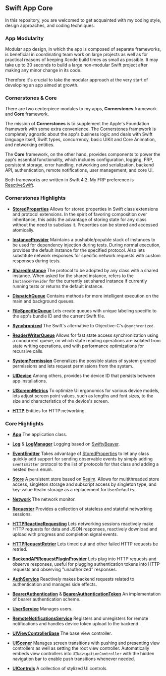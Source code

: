 ## Swift App Core

In this repository, you are welcomed to get acquainted with my coding style, design approaches, and coding techniques.

### App Modularity

Modular app design, in which the app is composed of separate frameworks, is beneficial in coordinating team work on large projects as well as for practical reasons of keeping Xcode build times as small as possible. It may take up to 30 seconds to build a large non-modular Swift project after making any minor change in its code.

Therefore it's crucial to take the modular approach at the very start of developing an app aimed at growth.

### Cornerstones & Core

There are two centerpiece modules to my apps, **Cornerstones** framework and **Core** framework.

The mission of **Cornerstones** is to supplement the Apple's Foundation framework with some extra convenience. The Cornerstones framework is completely agnostic about the app's business logic and deals with Swift language itself, Swift types, concurrency, basic UIKit and Core Animation, and networking entities.

The **Core** framework, on the other hand, provides components to power the app's essential functionality, which includes configuration, logging, FRP, persistent storage, error handling, networking and serialization, backend API, authentication, remote notifications, user management, and core UI.

Both frameworks are written in Swift 4.2. My FRP preference is [ReactiveSwift](https://github.com/ReactiveCocoa/ReactiveSwift).

### Cornerstones Highlights

* [**StoredProperties**](Cornerstones/Swift/StoredProperties/StoredProperties.swift) Allows for stored properties in Swift class extensions and protocol extensions. In the spirit of favoring composition over inheritance, this adds the advantage of storing state for any class without the need to subclass it. Properties can be stored and accessed atomically.

* [**InstanceProvider**](Cornerstones/Swift/Testing/InstanceProvider.swift) Maintains a pushable/popable stack of instances to be used for dependency injection during tests. During normal execution, provides the default instance for the specified protocol. Also lets substitute network responses for specific network requests with custom responses during tests.

* [**SharedInstance**](Cornerstones/Swift/Testing/SharedInstance.swift) The protocol to be adopted by any class with a shared instance. When asked for the shared instance, refers to the `InstanceProvider` for the currently set shared instance if currently running tests or returns the default instance.

* [**DispatchQueue**](Cornerstones/Concurrency/DispatchQueue/DispatchQueue.swift) Contains methods for more intelligent execution on the main and background queues.

* [**FileSpecificQueue**](Cornerstones/Concurrency/DispatchQueue/FileSpecificQueue.swift) Lets create queues with unique labeling specific to the app's bundle ID and the current Swift file.

* [**Synchronized**](Cornerstones/Concurrency/Synchronization/Synchronized.swift) The Swift's alternative to Objective-C's `@synchronized`.

* [**ReaderWriterQueue**](Cornerstones/Concurrency/Synchronization/ReaderWriterQueue.swift) Allows for fast state access synchronization using a concurrent queue, on which state reading operations are isolated from state writing operations, and with performance optimizations for recursive calls.

* [**SystemPermission**](Cornerstones/Permissions/SystemPermission.swift) Generalizes the possible states of system granted permissions and lets request permissions from the system.

* [**UIDevice**](Cornerstones/UIKit/UIDevice/UIDevice.swift) Among others, provides the device ID that persists between app installations.

* [**UIScreenMetrics**](Cornerstones/UIKit/UIScreen/UIScreenMetrics.swift) To optimize UI ergonomics for various device models, lets adjust screen point values, such as lengths and font sizes, to the size and characteristics of the device's screen.

* [**HTTP**](Cornerstones/Networking/HTTP) Entities for HTTP networking.

### Core Highlights

* [**App**](Core/Application/App.swift) The application class.

* [**Log**](Core/Logging/Log.swift) & [**LogManager**](Core/Logging/LogManager.swift) Logging based on [SwiftyBeaver](https://github.com/SwiftyBeaver/SwiftyBeaver).

* [**EventEmitter**](Core/Reactive/EventEmitter.swift) Takes advantage of [StoredProperties](Cornerstones/Swift/StoredProperties/StoredProperties.swift) to let any class quickly add support for sending observable events by simply adding `EventEmitter` protocol to the list of protocols for that class and adding a nested `Event` enum.

* [**Store**](Core/Store) A persistent store based on [Realm](https://github.com/realm/realm-cocoa). Allows for multithreaded store access, singleton storage and subscript access by singleton type, and key-value Realm storage as a replacement for `UserDefaults`.

* [**Network**](Core/Networking/Network/Network.swift) The network monitor.

* [**Requester**](Core/Networking/Network/Requester.swift) Provides a collection of stateless and stateful networking sessions.

* [**HTTPReactiveRequesting**](Core/Networking/HTTP/HTTPReactiveRequesting.swift) Lets networking sessions reactively make HTTP requests for data and JSON responses, reactively download and upload with progress and completion signal events.

* [**HTTPRequestRetrier**](Core/Networking/HTTP/HTTPRequestRetrier.swift) Lets timed out and other failed HTTP requests be retried.

* [**BackendAPIRequestPluginProvider**](Core/BackendAPI/Backend/BackendAPIRequestPluginProvider.swift) Lets plug into HTTP requests and observe responses, useful for plugging authentication tokens into HTTP requests and observing "unauthorized" responses.

* [**AuthService**](Core/Authentication/AuthService.swift) Reactively makes backend requests related to authentication and manages side effects.

* [**BearerAuthentication**](Core/Authentication/BearerAuthentication.swift) & [**BearerAuthenticationToken**](Core/Authentication/BearerAuthenticationToken.swift) An implementation of bearer authentication scheme.

* [**UserService**](Core/User/UserService.swift) Manages users.

* [**RemoteNotificationsService**](Core/RemoteNotifications/RemoteNotificationsService.swift) Registers and unregisters for remote notifications and handles device token upload to the backend.

* [**UIViewControllerBase**](Core/UI/UICore/UIViewControllerBase.swift) The base view controller.

* [**UIScener**](Core/UI/UICore/UIScener.swift) Manages screen transitions with pushing and presenting view controllers as well as setting the root view controller. Automatically embeds view controllers into `UINavigationController` with the hidden navigation bar to enable push transitions whenever needed.

* [**UIControls**](Core/UI/UIControls) A collection of stylized UI controls.

